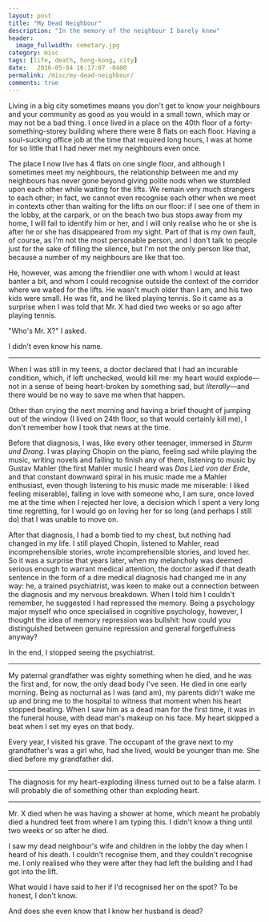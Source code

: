 ```yaml
---
layout: post
title: "My Dead Neighbour"
description: "In the memory of the neighbour I barely knew"
header:
  image_fullwidth: cemetary.jpg
category: misc
tags: [life, death, hong-kong, city]
date:   2016-05-04 16:17:07 -0400
permalink: /misc/my-dead-neighbour/
comments: true
---
```

Living in a big city sometimes means you don't get to know your neighbours and your community as good as you would in a small town, which may or may not be a bad thing. I once lived in a place on the 40th floor of a forty-something-storey building where there were 8 flats on each floor. Having a soul-sucking office job at the time that required long hours, I was at home for so little that I had never met my neighbours even once.

The place I now live has 4 flats on one single floor, and although I sometimes meet my neighbours, the relationship between me and my neighbours has never gone beyond giving polite nods when we stumbled upon each other while waiting for the lifts. We remain very much strangers to each other; in fact, we cannot even recognise each other when we meet in contexts other than waiting for the lifts on our floor: if I see one of them in the lobby, at the carpark, or on the beach two bus stops away from my home, I will fail to identify him or her, and I will only realise who he or she is after he or she has disappeared from my sight. Part of that is my own fault, of course, as I'm not the most personable person, and I don't talk to people just for the sake of filling the silence, but I'm not the only person like that, because a number of my neighbours are like that too.

He, however, was among the friendlier one with whom I would at least banter a bit, and whom I could recognise outside the context of the corridor where we waited for the lifts. He wasn't much older than I am, and his two kids were small. He was fit, and he liked playing tennis. So it came as a surprise when I was told that Mr. X had died two weeks or so ago after playing tennis.

"Who's Mr. X?" I asked.

I didn't even know his name.

***

When I was still in my teens, a doctor declared that I had an incurable condition, which, if left unchecked, would kill me: my heart would explode—not in a sense of being heart-broken by something sad, but *literally*—and there would be no way to save me when that happen.

Other than crying the next morning and having a brief thought of jumping out of the window (I lived on 24th floor, so that would certainly kill me), I don't remember how I took that news at the time.

Before that diagnosis, I was, like every other teenager, immersed in *Sturm und Drang*. I was playing Chopin on the piano, feeling sad while playing the music, writing novels and failing to finish any of them, listening to music by Gustav Mahler (the first Mahler music I heard was *Das Lied von der Erde*, and that constant downward spiral in his music made me a Mahler enthusiast, even though listening to his music made me miserable: I liked feeling miserable), falling in love with someone who, I am sure, once loved me at the time when I rejected her love, a decision which I spent a very long time regretting, for I would go on loving her for so long (and perhaps I still do) that I was unable to move on.

After that diagnosis, I had a bomb tied to my chest, but nothing had changed in my life. I still played Chopin, listened to Mahler, read incomprehensible stories, wrote incomprehensible stories, and loved her. So it was a surprise that years later, when my melancholy was deemed serious enough to warrant medical attention, the doctor asked if that death sentence in the form of a dire medical diagnosis had changed me in any way: he, a trained psychiatrist, was keen to make out a connection between the diagnosis and my nervous breakdown. When I told him I couldn't remember, he suggested I had repressed the memory. Being a psychology major myself who once specialised in cognitive psychology, however, I thought the idea of memory repression was bullshit: how could you distinguished between genuine repression and general forgetfulness anyway?

In the end, I stopped seeing the psychiatrist.

***

My paternal grandfather was eighty something when he died, and he was the first and, for now, the only dead body I've seen. He died in one early morning. Being as nocturnal as I was (and am), my parents didn't wake me up and bring me to the hospital to witness that moment when his heart stopped beating. When I saw him as a dead man for the first time, it was in the funeral house, with dead man's makeup on his face. My heart skipped a beat when I set my eyes on that body.

Every year, I visited his grave. The occupant of the grave next to my grandfather's was a girl who, had she lived, would be younger than me. She died before my grandfather did.

***

The diagnosis for my heart-exploding illness turned out to be a false alarm. I will probably die of something other than exploding heart.

***

Mr. X died when he was having a shower at home, which meant he probably died a hundred feet from where I am typing this. I didn't know a thing until two weeks or so after he died.

I saw my dead neighbour's wife and children in the lobby the day when I heard of his death. I couldn't recognise them, and they couldn't recognise me. I only realised who they were after they had left the building and I had got into the lift.

What would I have said to her if I'd recognised her on the spot? To be honest, I don't know.

And does she even know that I know her husband is dead?
